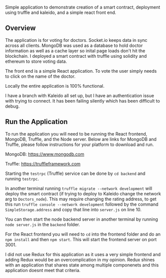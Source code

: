 Simple application to demonstrate creation of a smart contract, deployment using truffle and kaleido, and a simple react front end. 

## Overview

The application is for voting for doctors. Socket.io keeps data in sync across all clients. MongoDB was used as a database to hold doctor information as well as a cache layer so inital page loads don't hit the blockchain. I deployed a smart contract with truffle using solidity and ethereum to store voting data.

The front end is a simple React application. To vote the user simply needs to click on the name of the doctor. 

Locally the entire application is 100% functional. 

I have a branch with Kaleido all set up, but I have an authentication issue with trying to connect. It has been failing silently which has been difficult to debug.

## Run the Application

To run the application you will need to be running  the React frontend, MongoDB, Truffle, and the Node server. Below are links for MongoDB and Truffle, please follow instructions for your platform to download and run. 

MongoDB:
https://www.mongodb.com

Truffle:
https://truffleframework.com


Starting the `testrpc` (Truffle) service can be done by `cd backend` and running `testrpc`.

In another terminal running `truffle migrate --network development` will deploy the smart contract (if trying to deploy to Kaleido change the network arg to `Doctors_node`). This may require changing the rating address, to get this run `truffle console --network development` followed by the command `SimpleStorage.address` and copy that line into `server.js` on line 10. 

You can then start the node backend server in another terminal by running `node server.js` in the `backend` folder. 

For the React frontend you will need to `cd` into the frontend folder and do an `npm install` and then `npm start`. This will start the frontend server on port 3001. 

I did not use Redux for this application as it uses a very simple frontend and adding Redux would be an overcomplication in my opinion. Redux shines with an application that shares state among multiple componenets and this application doesnt meet that criteria. 
